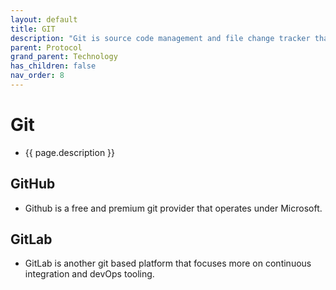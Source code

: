```yaml
---
layout: default
title: GIT
description: "Git is source code management and file change tracker that enables multiple programmers to build software together."
parent: Protocol
grand_parent: Technology
has_children: false
nav_order: 8
---
```

# Git
- {{ page.description }}

## GitHub
- Github is a free and premium git provider that operates under Microsoft. 

## GitLab
- GitLab is another git based platform that focuses more on continuous integration and devOps tooling. 